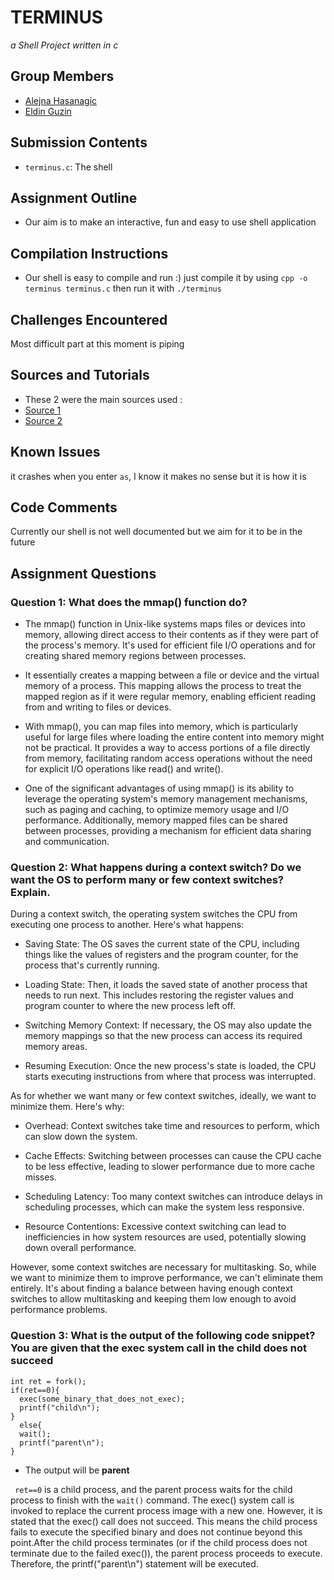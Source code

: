 # TERMINUS

*a Shell Project written in c*

## Group Members
- [Alejna Hasanagic](https://github.com/alejnaH)
- [Eldin Guzin](https://github.com/EldinGuzin)

## Submission Contents
- `terminus.c`: The shell




## Assignment Outline
- Our aim is to make an interactive, fun and easy to use shell application

## Compilation Instructions
- Our shell is easy to compile and run :)
just compile it by using `cpp -o terminus terminus.c` then run it with `./terminus`

## Challenges Encountered
Most difficult part at this moment is piping

## Sources and Tutorials
- These 2 were the main sources used :
- [Source 1](https://medium.com/@winfrednginakilonzo/guide-to-code-a-simple-shell-in-c-bd4a3a4c41cd)
- [Source 2](https://www.geeksforgeeks.org/making-linux-shell-c/)

## Known Issues
it crashes when you enter `as`, I know it makes no sense but it is how it is

## Code Comments
Currently our shell is not well documented but we aim for it to be in the future



## Assignment Questions

### Question 1: What does the mmap() function do?

- The mmap() function in Unix-like systems maps files or devices into memory, allowing direct access to their contents as if they were part of the process's memory. It's used for efficient file I/O operations and for creating shared memory regions between processes.
- It essentially creates a mapping between a file or device and the virtual memory of a process. This mapping allows the process to treat the mapped region as if it were regular memory, enabling efficient reading from and writing to files or devices.

- With mmap(), you can map files into memory, which is particularly useful for large files where loading the entire content into memory might not be practical. It provides a way to access portions of a file directly from memory, facilitating random access operations without the need for explicit I/O operations like read() and write().

- One of the significant advantages of using mmap() is its ability to leverage the operating system's memory management mechanisms, such as paging and caching, to optimize memory usage and I/O performance. Additionally, memory mapped files can be shared between processes, providing a mechanism for efficient data sharing and communication.

### Question 2: What happens during a context switch? Do we want the OS to perform many or few context switches? Explain.

During a context switch, the operating system switches the CPU from executing one process to another. Here's what happens:

  - Saving State: The OS saves the current state of the CPU, including things like the values of registers and the program counter, for the process that's currently running.

  - Loading State: Then, it loads the saved state of another process that needs to run next. This includes restoring the register values and program counter to where the new process left off.

  - Switching Memory Context: If necessary, the OS may also update the memory mappings so that the new process can access its required memory areas.

  - Resuming Execution: Once the new process's state is loaded, the CPU starts executing instructions from where that process was interrupted.

As for whether we want many or few context switches, ideally, we want to minimize them. Here's why:
  - Overhead: Context switches take time and resources to perform, which can slow down the system.

  - Cache Effects: Switching between processes can cause the CPU cache to be less effective, leading to slower performance due to more cache misses.
  
  - Scheduling Latency: Too many context switches can introduce delays in scheduling processes, which can make the system less responsive.
  
  - Resource Contentions: Excessive context switching can lead to inefficiencies in how system resources are used, potentially slowing down overall performance.

However, some context switches are necessary for multitasking. So, while we want to minimize them to improve performance, we can't eliminate them entirely. It's about finding a balance between having enough context switches to allow multitasking and keeping them low enough to avoid performance problems.

### Question 3: What is the output of the following code snippet? You are given that the exec system call in the child does not succeed

``` 
int ret = fork();
if(ret==0){
  exec(some_binary_that_does_not_exec);
  printf("child\n");
}
  else{
  wait();
  printf("parent\n");
}

```

- The output will be **parent**

` ret==0` is a child process, and the parent process waits for the child process to finish with the `wait()` command.
The exec() system call is invoked to replace the current process image with a new one. However, it is stated that the exec() call does not succeed. This means the child process fails to execute the specified binary and does not continue beyond this point.After the child process terminates (or if the child process does not terminate due to the failed exec()), the parent process proceeds to execute.
Therefore, the printf("parent\n") statement will be executed.


